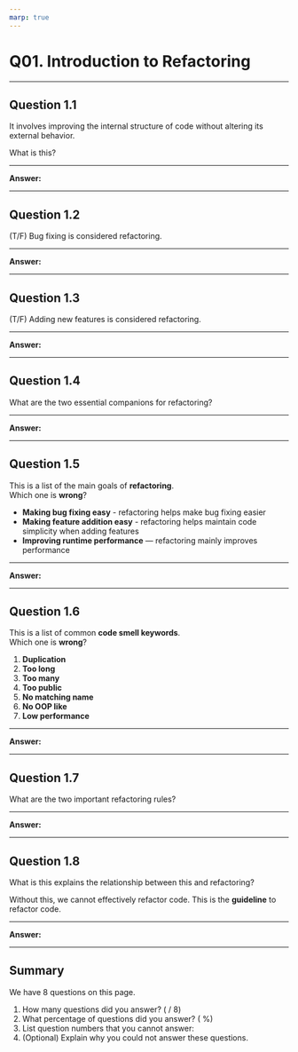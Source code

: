 ```yaml
---
marp: true
---
```


# Q01. Introduction to Refactoring

---

## Question 1.1

It involves improving the internal structure of code without altering its external behavior.

What is this?

---

**Answer:**


---

## Question 1.2

(T/F) Bug fixing is considered refactoring.

---

**Answer:**


---

## Question 1.3

(T/F) Adding new features is considered refactoring.

---

**Answer:**


---

## Question 1.4

What are the two essential companions for refactoring?

---

**Answer:**


---

## Question 1.5

This is a list of the main goals of **refactoring**.  
Which one is **wrong**?

- **Making bug fixing easy** - refactoring helps make bug fixing easier
- **Making feature addition easy** - refactoring helps maintain code simplicity when adding features
- **Improving runtime performance** — refactoring mainly improves performance  

---

**Answer:**


---

## Question 1.6

This is a list of common **code smell keywords**.  
Which one is **wrong**?

1. **Duplication**
2. **Too long**
3. **Too many**
4. **Too public**
5. **No matching name**
6. **No OOP like**
7. **Low performance**

---

**Answer:**


---

## Question 1.7

What are the two important refactoring rules?

---

**Answer:**


---

## Question 1.8

What is this explains the relationship between this and refactoring?

Without this, we cannot effectively refactor code. This is the **guideline** to refactor code.

---

**Answer:**


---


## Summary

We have 8 questions on this page.

1. How many questions did you answer? ( / 8)
2. What percentage of questions did you answer? (  %)
3. List question numbers that you cannot answer:
4. (Optional) Explain why you could not answer these questions.
